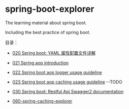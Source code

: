 # spring-boot-explorer
The learning material about spring boot.

Including the best practice of spring boot.

目录：

- [020 Spring boot: YAML 属性配置文件详解](020-yaml-guide-line.md)
- [021 Spring aop introduction](021-spring-aop-introduction.md)
- [022 Spring boot aop logger usage guideline](022-Spring-aop-logger-usage.md)
- [023 Spring boot aop caching usage guideline](023-spring-aop-cache-usage.md) --TODO
- [030 Spring boot: Restful Api Swagger2 documentation](030-Restful-API-documentation-with-swagger2.md)

- [060-spring-caching-explorer](060-spring-caching-explorer.md)